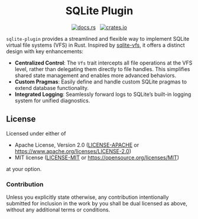 <h1 align="center">SQLite Plugin</h1>
<p align="center">
  <a href="https://docs.rs/sqlite-plugin"><img alt="docs.rs" src="https://img.shields.io/docsrs/sqlite-plugin"></a>
  &nbsp;
  <a href="https://crates.io/crates/sqlite-plugin"><img alt="crates.io" src="https://img.shields.io/crates/v/sqlite-plugin.svg"></a>
</p>

`sqlite-plugin` provides a streamlined and flexible way to implement SQLite virtual file systems (VFS) in Rust. Inspired by [sqlite-vfs], it offers a distinct design with key enhancements:

- **Centralized Control**: The `Vfs` trait intercepts all file operations at the VFS level, rather than delegating them directly to file handles. This simplifies shared state management and enables more advanced behaviors.
- **Custom Pragmas**: Easily define and handle custom SQLite pragmas to extend database functionality.
- **Integrated Logging**: Seamlessly forward logs to SQLite’s built-in logging system for unified diagnostics.

[sqlite-vfs]: https://github.com/rklaehn/sqlite-vfs

## License

Licensed under either of

- Apache License, Version 2.0 ([LICENSE-APACHE] or https://www.apache.org/licenses/LICENSE-2.0)
- MIT license ([LICENSE-MIT] or https://opensource.org/licenses/MIT)

at your option.

[LICENSE-APACHE]: ./LICENSE-APACHE
[LICENSE-MIT]: ./LICENSE-MIT

### Contribution

Unless you explicitly state otherwise, any contribution intentionally submitted
for inclusion in the work by you shall be dual licensed as above, without any
additional terms or conditions.
